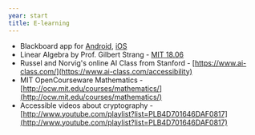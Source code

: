 ```yaml
---
year: start
title: E-learning
---
```


- Blackboard app for [Android](https://play.google.com/store/apps/details?id=com.blackboard.android), [iOS](https://itunes.apple.com/us/app/blackboard-mobile-learn/id376413870?mt=8)
- Linear Algebra by Prof. Gilbert Strang - [MIT 18.06](http://ocw.mit.edu/courses/mathematics/18-06-linear-algebra-spring-2010/)
- Russel and Norvig's online AI Class from Stanford - [https://www.ai-class.com/](https://www.ai-class.com/accessibility)
- MIT OpenCourseware Mathematics - [http://ocw.mit.edu/courses/mathematics/](http://ocw.mit.edu/courses/mathematics/)
- Accessible videos about cryptography - [http://www.youtube.com/playlist?list=PLB4D701646DAF0817](http://www.youtube.com/playlist?list=PLB4D701646DAF0817)
